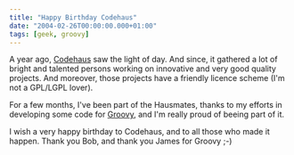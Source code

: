 ```yaml
---
title: "Happy Birthday Codehaus"
date: "2004-02-26T00:00:00.000+01:00"
tags: [geek, groovy]
---
```


A year ago, [Codehaus](http://www.codehaus.org/) saw the light of day. And since, it gathered a lot of bright and talented persons working on innovative and very good quality projects. And moreover, those projects have a friendly licence scheme (I'm not a GPL/LGPL lover).

For a few months, I've been part of the Hausmates, thanks to my efforts in developing some code for [Groovy](http://groovy.codehaus.org/), and I'm really proud of beeing part of it.

I wish a very happy birthday to Codehaus, and to all those who made it happen. Thank you Bob, and thank you James for Groovy ;-)